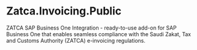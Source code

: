 # Zatca.Invoicing.Public
ZATCA SAP Business One Integration - ready-to-use add-on for SAP Business One that enables seamless compliance with the Saudi Zakat, Tax and Customs Authority (ZATCA) e-invoicing regulations.
